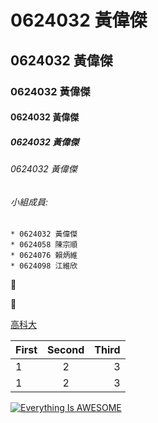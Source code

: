 # 0624032 黃偉傑

## 0624032 黃偉傑

### 0624032 黃偉傑

#### 0624032 黃偉傑

##### 0624032 黃偉傑

###### 0624032 黃偉傑

###### 小組成員:
```
* 0624032 黃偉傑
* 0624058 陳宗順
* 0624076 賴炳維
* 0624098 江維欣
```

:tongue:

:beers:

[高科大](https://www.nkust.edu.tw/)

| First | Second | Third |
|:------|:------:|------:|
|1 | 2 | 3  |
|1 | 2 | 3  |

[![Everything Is AWESOME](https://img.youtube.com/vi/StTqXEQ2l-Y/0.jpg)](https://www.youtube.com/watch?v=StTqXEQ2l-Y "Everything Is AWESOME")
